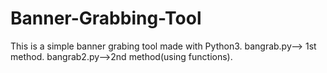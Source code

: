 # Banner-Grabbing-Tool
This is a simple banner grabing tool made with Python3.
bangrab.py--> 1st method.
bangrab2.py-->2nd method(using functions).
